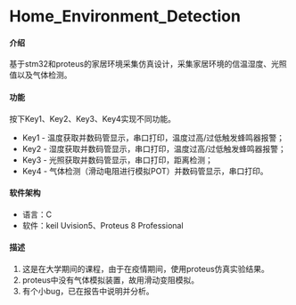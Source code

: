 # Home_Environment_Detection

#### 介绍

   基于stm32和proteus的家居环境采集仿真设计，采集家居环境的信温湿度、光照值以及气体检测。

#### 功能

按下Key1、Key2、Key3、Key4实现不同功能。

- Key1 - 温度获取并数码管显示，串口打印，温度过高/过低触发蜂鸣器报警；
- Key2 - 湿度获取并数码管显示，串口打印，温度过高/过低触发蜂鸣器报警；
- Key3 - 光照获取并数码管显示，串口打印，距离检测；
- Key4 - 气体检测（滑动电阻进行模拟POT）并数码管显示，串口打印。

#### 软件架构

- 语言：C
- 软件：keil Uvision5、Proteus 8 Professional

#### 描述

1. 这是在大学期间的课程，由于在疫情期间，使用proteus仿真实验结果。
2. proteus中没有气体模拟装置，故用滑动变阻模拟。
3. 有个小bug，已在报告中说明并分析。
